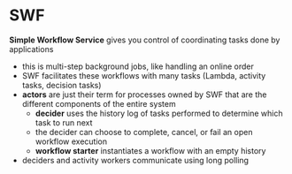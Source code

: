 # SWF
**Simple Workflow Service** gives you control of coordinating tasks done by applications
- this is multi-step background jobs, like handling an online order
- SWF facilitates these workflows with many tasks (Lambda, activity tasks, decision tasks)
- **actors** are just their term for processes owned by SWF that are the different components of the entire system
  - **decider** uses the history log of tasks performed to determine which task to run next
  - the decider can choose to complete, cancel, or fail an open workflow execution
  - **workflow starter** instantiates a workflow with an empty history
- deciders and activity workers communicate using long polling
